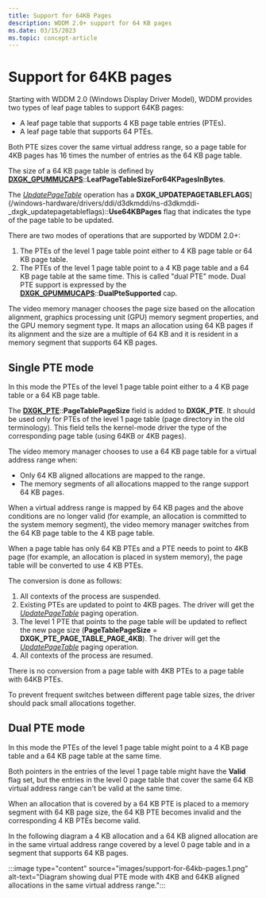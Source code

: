 ```yaml
---
title: Support for 64KB Pages
description: WDDM 2.0+ support for 64 KB pages
ms.date: 03/15/2023
ms.topic: concept-article
---
```


# Support for 64KB pages

Starting with WDDM 2.0 (Windows Display Driver Model), WDDM provides two types of leaf page tables to support 64KB pages:

- A leaf page table that supports 4 KB page table entries (PTEs).
- A leaf page table that supports 64 PTEs.

Both PTE sizes cover the same virtual address range, so a page table for 4KB pages has 16 times the number of entries as the 64 KB page table.

The size of a 64 KB page table is defined by [**DXGK_GPUMMUCAPS**](/windows-hardware/drivers/ddi/d3dkmddi/ns-d3dkmddi-_dxgk_gpummucaps)::**LeafPageTableSizeFor64KPagesInBytes**.

The [*UpdatePageTable*](dxgkddiupdatepagetable.md) operation has a **DXGK_UPDATEPAGETABLEFLAGS**](/windows-hardware/drivers/ddi/d3dkmddi/ns-d3dkmddi-_dxgk_updatepagetableflags)::**Use64KBPages** flag that indicates the type of the page table to be updated.

There are two modes of operations that are supported by WDDM 2.0+:

1. The PTEs of the level 1 page table point either to 4 KB page table or 64 KB page table.
2. The PTEs of the level 1 page table point to a 4 KB page table and a 64 KB page table at the same time. This is called "dual PTE" mode. Dual PTE support is expressed by the [**DXGK_GPUMMUCAPS**](/windows-hardware/drivers/ddi/d3dkmddi/ns-d3dkmddi-_dxgk_gpummucaps)::**DualPteSupported** cap.

The video memory manager chooses the page size based on the allocation alignment, graphics processing unit (GPU) memory segment properties, and the GPU memory segment type. It maps an allocation using 64 KB pages if its alignment and the size are a multiple of 64 KB and it is resident in a memory segment that supports 64 KB pages.

## Single PTE mode

In this mode the PTEs of the level 1 page table point either to a 4 KB page table or a 64 KB page table.

The [**DXGK_PTE**](/windows-hardware/drivers/ddi/d3dukmdt/ns-d3dukmdt-_dxgk_pte)::**PageTablePageSize** field is added to **DXGK_PTE**. It should be used only for PTEs of the level 1 page table (page directory in the old terminology). This field tells the kernel-mode driver the type of the corresponding page table (using 64KB or 4KB pages).

The video memory manager chooses to use a 64 KB page table for a virtual address range when:

- Only 64 KB aligned allocations are mapped to the range.
- The memory segments of all allocations mapped to the range support 64 KB pages.

When a virtual address range is mapped by 64 KB pages and the above conditions are no longer valid (for example, an allocation is committed to the system memory segment), the video memory manager switches from the 64 KB page table to the 4 KB page table.

When a page table has only 64 KB PTEs and a PTE needs to point to 4KB page (for example, an allocation is placed in system memory), the page table will be converted to use 4 KB PTEs.

The conversion is done as follows:

1. All contexts of the process are suspended.
2. Existing PTEs are updated to point to 4KB pages. The driver will get the [*UpdatePageTable*](./dxgkddiupdatepagetable.md) paging operation.
3. The level 1 PTE that points to the page table will be updated to reflect the new page size (**PageTablePageSize** = **DXGK_PTE_PAGE_TABLE_PAGE_4KB**). The driver will get the [*UpdatePageTable*](./dxgkddiupdatepagetable.md) paging operation.
4. All contexts of the process are resumed.

There is no conversion from a page table with 4KB PTEs to a page table with 64KB PTEs.

To prevent frequent switches between different page table sizes, the driver should pack small allocations together.

## Dual PTE mode

In this mode the PTEs of the level 1 page table might point to a 4 KB page table and a 64 KB page table at the same time.

Both pointers in the entries of the level 1 page table might have the **Valid** flag set, but the entries in the level 0 page table that cover the same 64 KB virtual address range can't be valid at the same time.

When an allocation that is covered by a 64 KB PTE is placed to a memory segment with 64 KB page size, the 64 KB PTE becomes invalid and the corresponding 4 KB PTEs become valid.

In the following diagram a 4 KB allocation and a 64 KB aligned allocation are in the same virtual address range covered by a level 0 page table and in a segment that supports 64 KB pages.

:::image type="content" source="images/support-for-64kb-pages.1.png" alt-text="Diagram showing dual PTE mode with 4KB and 64KB aligned allocations in the same virtual address range.":::
